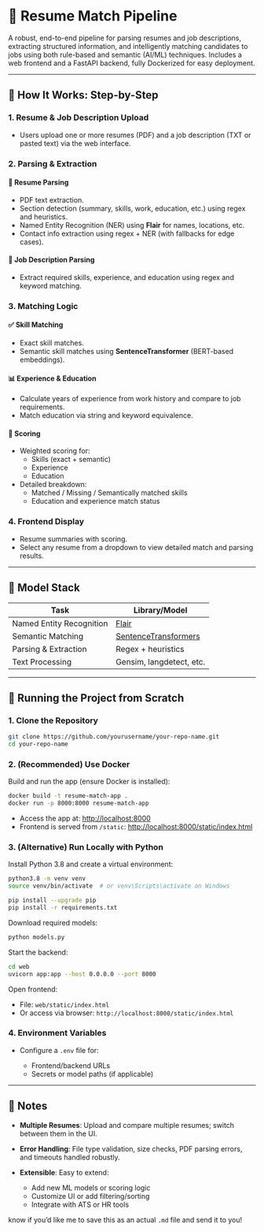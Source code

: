 

# 🧾 Resume Match Pipeline

A robust, end-to-end pipeline for parsing resumes and job descriptions, extracting structured information, and intelligently matching candidates to jobs using both rule-based and semantic (AI/ML) techniques. Includes a web frontend and a FastAPI backend, fully Dockerized for easy deployment.

---

## 🚀 How It Works: Step-by-Step

### 1. **Resume & Job Description Upload**
- Users upload one or more resumes (PDF) and a job description (TXT or pasted text) via the web interface.

### 2. **Parsing & Extraction**
#### 📄 Resume Parsing
- PDF text extraction.
- Section detection (summary, skills, work, education, etc.) using regex and heuristics.
- Named Entity Recognition (NER) using **Flair** for names, locations, etc.
- Contact info extraction using regex + NER (with fallbacks for edge cases).

#### 📑 Job Description Parsing
- Extract required skills, experience, and education using regex and keyword matching.

### 3. **Matching Logic**
#### ✅ Skill Matching
- Exact skill matches.
- Semantic skill matches using **SentenceTransformer** (BERT-based embeddings).

#### 📊 Experience & Education
- Calculate years of experience from work history and compare to job requirements.
- Match education via string and keyword equivalence.

#### 🧮 Scoring
- Weighted scoring for:
  - Skills (exact + semantic)
  - Experience
  - Education
- Detailed breakdown:
  - Matched / Missing / Semantically matched skills
  - Education and experience match status

### 4. **Frontend Display**
- Resume summaries with scoring.
- Select any resume from a dropdown to view detailed match and parsing results.

---

## 🧠 Model Stack

| Task                     | Library/Model                                                                 |
|--------------------------|-------------------------------------------------------------------------------|
| Named Entity Recognition | [Flair](https://github.com/flairNLP/flair)                                   |
| Semantic Matching        | [SentenceTransformers](https://www.sbert.net/)                                |
| Parsing & Extraction     | Regex + heuristics                                                            |
| Text Processing          | Gensim, langdetect, etc.                                                      |

---

## 🐳 Running the Project from Scratch

### 1. **Clone the Repository**
```bash
git clone https://github.com/yourusername/your-repo-name.git
cd your-repo-name
````

### 2. **(Recommended) Use Docker**

Build and run the app (ensure Docker is installed):

```bash
docker build -t resume-match-app .
docker run -p 8000:8000 resume-match-app
```

* Access the app at: [http://localhost:8000](http://localhost:8000)
* Frontend is served from `/static`:
  [http://localhost:8000/static/index.html](http://localhost:8000/static/index.html)

### 3. **(Alternative) Run Locally with Python**

Install Python 3.8 and create a virtual environment:

```bash
python3.8 -m venv venv
source venv/bin/activate  # or venv\Scripts\activate on Windows

pip install --upgrade pip
pip install -r requirements.txt
```

Download required models:

```bash
python models.py
```

Start the backend:

```bash
cd web
uvicorn app:app --host 0.0.0.0 --port 8000
```

Open frontend:

* File: `web/static/index.html`
* Or access via browser: `http://localhost:8000/static/index.html`

### 4. **Environment Variables**

* Configure a `.env` file for:

  * Frontend/backend URLs
  * Secrets or model paths (if applicable)

---

## 📝 Notes

* **Multiple Resumes**: Upload and compare multiple resumes; switch between them in the UI.
* **Error Handling**: File type validation, size checks, PDF parsing errors, and timeouts handled robustly.
* **Extensible**: Easy to extend:

  * Add new ML models or scoring logic
  * Customize UI or add filtering/sorting
  * Integrate with ATS or HR tools

 know if you’d like me to save this as an actual `.md` file and send it to you!
```
